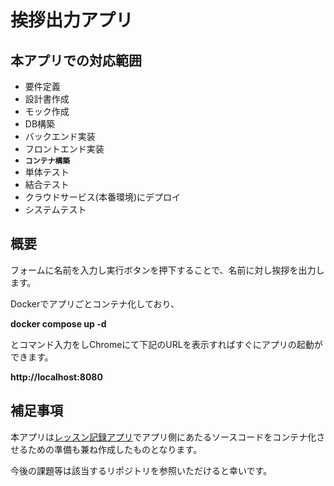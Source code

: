 # 挨拶出力アプリ

## 本アプリでの対応範囲
- 要件定義
- 設計書作成
- モック作成
- DB構築
- バックエンド実装
- フロントエンド実装
- **`コンテナ構築`**
- 単体テスト
- 結合テスト
- クラウドサービス(本番環境)にデプロイ
- システムテスト

## 概要
フォームに名前を入力し実行ボタンを押下することで、名前に対し挨拶を出力します。

Dockerでアプリごとコンテナ化しており、

**docker compose up -d**

とコマンド入力をしChromeにて下記のURLを表示すればすぐにアプリの起動ができます。

**http://localhost:8080**

## 補足事項

本アプリは[レッスン記録アプリ](https://github.com/MasaNakamura-ctrl/lesson-assumed-app)でアプリ側にあたるソースコードをコンテナ化させるための準備も兼ね作成したものとなります。

今後の課題等は該当するリポジトリを参照いただけると幸いです。